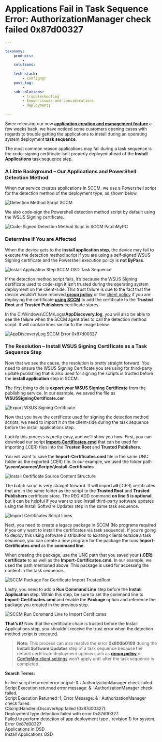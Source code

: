 # Applications Fail in Task Sequence Error: AuthorizationManager check failed 0x87d00327

```yaml
---

taxonomy:
    products:
        - 
    solutions:
        - 
    tech-stack:
        - configmgr
    post_tag:
        - 
    sub-solutions:
        - troubleshooting
        - known-issues-and-considerations
        - deployments
        
---
```

Since releasing our new [**application creation and management feature**](https://patchmypc.com/application-patch-management#base-installations) a few weeks back, we have noticed some customers opening cases with regards to trouble getting the applications to install during an operating system deployment **task sequence**.

The most common reason applications may fail during a task sequence is the code-signing certificate isn’t properly deployed ahead of the **Install Applications** task sequence step.

### A Little Background – Our Applications and PowerShell Detection Method <a href="#a-little-background-our-applications-and-powershell-detection-method" id="a-little-background-our-applications-and-powershell-detection-method"></a>

When our service creates applications in SCCM, we use a Powershell script for the detection method of the deployment type, as shown below.

![Detection Method Script SCCM](/_images/DetectionMethod-Script-SCCM-Applications.png "Detection Method Script SCCM")

We also code-sign the Powershell detection method script by default using the WSUS Signing certificate.

![Code-Signed Detection Method Scipt in SCCM PatchMyPC](/_images/Code-Signed-Detection-Method-Scipt-in-SCCM-PatchMyPC.png "Code-Signed Detection Method Scipt in SCCM PatchMyPC")

### Determine if You are Affected <a href="#determine-if-you-are-affected" id="determine-if-you-are-affected"></a>

When the device gets to the **install application step**, the device may fail to execute the detection method script if you are using a self-signed WSUS Signing certificate and the Powershell execution policy is **not ByPass**.

![Install Application Step SCCM OSD Task Sequence](/_images/Install-Application-Step-SCCM-OSD-Task-Sequence.png "Install Application Step SCCM OSD Task Sequence")

If the detection method script fails, it’s because the WSUS Signing certificate used to code-sign it isn’t trusted during the operating system deployment on the client-side. This trust failure is due to the fact that the device wouldn’t have received[ **group policy**](https://patchmypc.com/scupcatalog/documentation/CertificateAndGPODeploymentGuide.pdf) or the [client policy](https://docs.microsoft.com/en-us/mem/configmgr/sum/deploy-use/third-party-software-updates#enable-third-party-updates-on-the-sup) if you are deploying the certificate [**using SCCM**](https://docs.microsoft.com/en-us/mem/configmgr/sum/deploy-use/third-party-software-updates#enable-third-party-updates-on-the-clients) to add the certificate to the **Trusted Root** and **Trusted Publishers** certificate stores.

In the C:\Windows\CCM\Logs\\**AppDiscovery.log**, you will also be able to see the failure when the SCCM agent tries to call the detection method script. It will contain lines similar to the image below.

![AppDiscoveryLog SCCM Error 0x87d00327](/_images/AppDiscoveryLog-SCCM-Error-0x87d00327.png "AppDiscoveryLog SCCM Error 0x87d00327")

### The Resolution – Install WSUS Signing Certificate as a Task Sequence Step <a href="#resolution" id="resolution"></a>

Now that we see the cause, the resolution is pretty straight forward. You need to ensure the WSUS Signing Certificate you are using for third-party update publishing that is also used for signing the scripts is trusted before the **install application** step in SCCM.

The first thing to do is **export your WSUS Signing Certificate** from the publishing service. In our example, we saved the file as **WSUSSigningCertificate.cer**

![Export WSUS Signing Certificate](/_images/Export-WSUS-Signing-Certficate.png "Export WSUS Signing Certificate")

Now that you have the certificate used for signing the detection method scripts, we need to import it on the client-side during the task sequence before the install applications step.

Luckily this process is pretty easy, and we’ll show you how. First, you can download our script [**Import-Certificates.cmd**](https://patchmypc.com/scupcatalog/downloads/scripts/Import-Certificates.zip) that can be used for importing (.CER) files into the **Trusted Root** and **Trusted Publishers**.

You will want to save the **Import-Certificates.cmd** file in the same UNC folder as the exported (.CER) file. In our example, we used the folder path **\\\sccm\sources\Scripts\Install-Certificates**

![Install Certificate Source Content Structure](/_images/Install-Certificate-Source-Content-Structure.png "Install Certificate Source Content Structure")

The batch script is very straight forward. It will import **all** (.CER) certificates that are in the same folder as the script to the **Trusted Root** and **Trusted Publishers** certificate store. The REG ADD command **on line 5 is optional**, but it can be helpful if you want to also install third-party software updates using the Install Software Updates step in the same task sequence.

![Import Certificates Script Lines](/_images/Import-Certificates-Script-Lines.png "Import Certificates Script Lines")

Next, you need to create a legacy package in SCCM (No programs required if you only want to install the certificates via task sequence). If you’re going to deploy this using software distribution to existing clients outside a task sequence, you can create a new program for the package the runs **Import-Certificates.cmd** as the **command line**.

When creating the package, use the UNC path that you saved your **(.CER) certificate** to as well as the **Import-Certificates.cmd**. In our example, we used the path mentioned above. This package is used for accessing the content in the task sequence.

![SCCM Package For Certificate Import TrustedRoot](/_images/SCCM-Package-For-Certificate-Import-TrustedRoot.png "SCCM Package For Certificate Import TrustedRoot")

Lastly, you need to add a **Run Command Line** step before the **Install Application** step. Within this step, be sure to set the command line to **Import-Certificates.cmd** and enable the **Package** option and reference the package you created in the previous step.

![SCCM Run Command Line to Import Certificates](/_images/SCCM-Run-Command-Line-to-Import-Certificates.png "SCCM Run Command Line to Import Certificates")

**That’s it!** Now that the certificate chain is trusted before the Install Applications step, you shouldn’t receive the trust error when the detection method script is executed.

> **Note:** This process can also resolve the error **0x800b0109** during the **Install Software Updates** step of a task sequence because the default certificate deployment options such as [**group policy**](https://patchmypc.com/how-to-deploy-the-wsus-signing-certificate-for-third-party-software-updates#topic2) or [ConfigMgr client settings](https://patchmypc.com/how-to-deploy-the-wsus-signing-certificate-for-third-party-software-updates#topic1) won’t apply until after the task sequence is completed.

&#x20;**Search Terms:**

In-line script returned error output: & : AuthorizationManager check failed.\
Script Execution returned error message: & : AuthorizationManager check failed.\
Script Execution Returned :1, Error Message: & : AuthorizationManager check failed.\
CScriptHandler::DiscoverApp failed (0x87d00327).\
Deployment type detection failed with error 0x87d00327.\
Failed to perform detection of app deployment type , revision 1) for system. Error 0x87d00327\
Applications in OSD\
Install Applications OSD